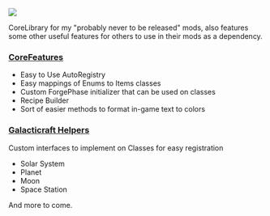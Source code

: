 [![](http://cf.way2muchnoise.eu/versions/readonly-core.svg)](https://www.curseforge.com/minecraft/mc-mods/readonly-core)

<p>CoreLibrary for my "probably never to be released" mods, also features some other useful features for others to use in their mods as a dependency.</p>
<h3><span style="text-decoration: underline;"><strong>CoreFeatures</strong></span></h3>
<ul>
<li>Easy to Use AutoRegistry</li>
<li>Easy mappings of Enums to Items classes</li>
<li>Custom ForgePhase initializer that can be used on classes</li>
<li>Recipe Builder</li>
<li>Sort of easier methods to format in-game text to colors</li>
</ul>
<h3><span style="text-decoration: underline;"><strong>Galacticraft Helpers</strong></span></h3>
<p>Custom interfaces to implement on Classes for easy registration</p>
<ul>
<li>Solar System</li>
<li>Planet</li>
<li>Moon</li>
<li>Space Station</li>
</ul>
<p>And more to come.</p>
